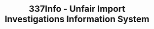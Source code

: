 ---
layout: default
bigquery: https://console.cloud.google.com/bigquery?p=patents-public-data&d=usitc_investigations&page=dataset&project=sheets-management-319211
citation: US International Trade Commission 337Info Unfair Import Investigations Information
  System
contributors: US International Trade Comission
cost: None
description: US International Trade Commission 337Info Unfair Import Investigations
  Information System contains data on investigations done under Section 337. Section
  337 declares the infringement of certain statutory intellectual property rights
  and other forms of unfair competition in import trade to be unlawful practices.
  Most Section 337 investigations involve allegations of patent or registered trademark
  infringement.
documentation: FAQ and tutorial available on the site
last_edit: 04/05/2022, 12:52:30
location: https://pubapps2.usitc.gov/337external/
maintained_by: US International Trade Comission
schema_fields:
- currentActiveALJ
- finalDetNoViolation
- title
- investigationNo
- targetDate
- investigationTermDate
- patentNumbers
- invUnfairAct
- currentStatus
- gcAttorney
- actualStartDateEvidHear
- ouiiParticipation
- cafcAppeals
- startDateMarkmanHearing
- aljAssigned
- finalDetViolation
- scheduledEndDateEvidHear
- lastUpdated
- scheduledStartDateEvidHear
- dateComplaintFiled
- publication_number
- copyrightNumbers
- finalIdOnViolationDue
- markmanHearing
- trademarkNumbers
- finalIdOnViolationIssue
- teoIdIssueDate
- internalRemand
- actualEndDateEvidHear
- investigationType
- patentNumber
- dateOfPublicationFrNotice
- issueDateOtherNonFinal
- id
- teoProceedingInvolved
- respondent
- dateCreated
- complainant
- teoReliefGranted
- reportingRequirements
- teoIdDueDate
- htsNumbers
- ouiiAttorney
- docketNo
- endDateMarkmanHearing
shortname: unfair_import_investigations
tags:
- import
- legal
- trade
timeframe: 2008-2021 (prior to 2008 downloadable as a JSON file)
title: 337Info - Unfair Import Investigations Information System
uuid: 2721f5ec-e599-4890-9265-9706719fc71e
---